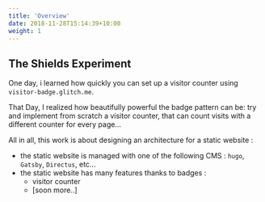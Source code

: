 ```yaml
---
title: 'Overview'
date: 2018-11-28T15:14:39+10:00
weight: 1
---
```


## The Shields Experiment

One day, i learned how quickly you can set up a visitor counter using `visitor-badge.glitch.me`.

That Day, I realized how beautifully powerful the badge pattern can be: try and implement from scratch a visitor counter, that can count visits with a different counter for every page...

All in all, this work is about designing an architecture for a static website :
* the static website is managed with one of the following CMS : `hugo`, `Gatsby`, `Directus`, etc...
* the static website has many features thanks to badges :
  * visitor counter
  * [soon more..]
